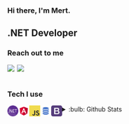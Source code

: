 ### Hi there, I'm Mert.

## .NET Developer

### Reach out to me
<img width="22" src="https://unpkg.com/simple-icons@v5/icons/linkedin.svg" align="left" />
<img width="22" src="https://unpkg.com/simple-icons@v5/icons/gmail.svg" align="left" />
<br/>
<br/>

### Tech I use
<img align="left" src="https://raw.githubusercontent.com/github/explore/93d8a67084f94b2a444e510199a6e7622e5b09a3/topics/dotnet/dotnet.png" width="25" height="25">
<img align="left" src="https://raw.githubusercontent.com/github/explore/80688e429a7d4ef2fca1e82350fe8e3517d3494d/topics/angular/angular.png" width="25" height="25">
<img align="left" src="https://raw.githubusercontent.com/github/explore/80688e429a7d4ef2fca1e82350fe8e3517d3494d/topics/javascript/javascript.png" width="25" height="25">
<img align="left" src="https://raw.githubusercontent.com/github/explore/80688e429a7d4ef2fca1e82350fe8e3517d3494d/topics/sql/sql.png" width="25" height="25">
<img align="left" src="https://raw.githubusercontent.com/github/explore/80688e429a7d4ef2fca1e82350fe8e3517d3494d/topics/bootstrap/bootstrap.png" width="25" height="25">

<details>
<summary>:bulb: Github Stats</summary>
<img src="https://github-readme-stats.vercel.app/api?username=mertceken&show_icons=true&theme=graywhite">
</details>

